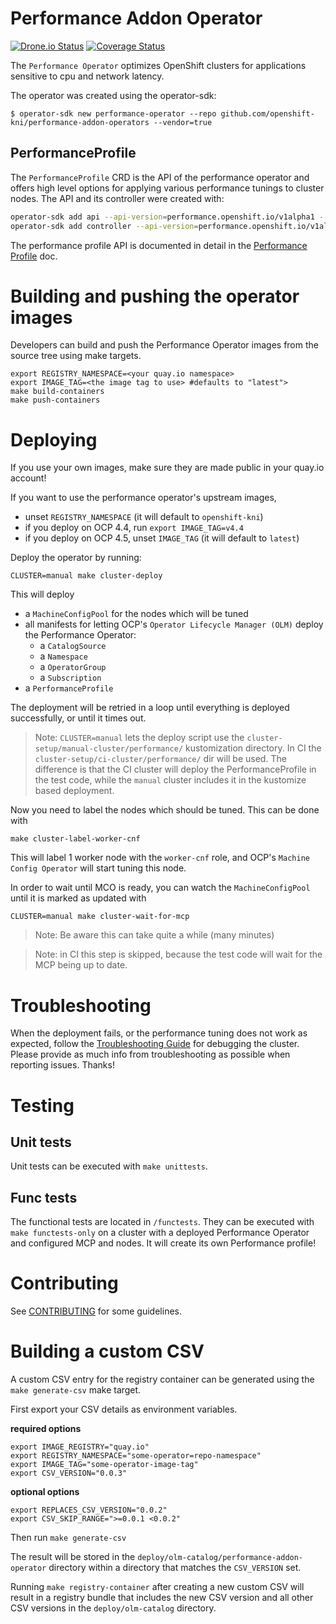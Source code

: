 # Performance Addon Operator

[![Drone.io Status](https://cloud.drone.io/api/badges/openshift-kni/performance-addon-operators/status.svg?ref=refs/heads/master)](https://cloud.drone.io/openshift-kni/performance-addon-operators/)
[![Coverage Status](https://coveralls.io/repos/github/openshift-kni/performance-addon-operators/badge.svg?branch=master)](https://coveralls.io/github/openshift-kni/performance-addon-operators?branch=master)

The `Performance Operator` optimizes OpenShift clusters for applications sensitive to cpu and network latency.

The operator was created using the operator-sdk:

`$ operator-sdk new performance-operator --repo github.com/openshift-kni/performance-addon-operators --vendor=true`

## PerformanceProfile

The `PerformanceProfile` CRD is the API of the performance operator and offers high level options
for applying various performance tunings to cluster nodes. The API and its controller were created with:

```bash
operator-sdk add api --api-version=performance.openshift.io/v1alpha1 --kind=PerformanceProfile
operator-sdk add controller --api-version=performance.openshift.io/v1alpha1 --kind=PerformanceProfile
```

The performance profile API is documented in detail in the [Performance Profile](docs/performance_profile.md) doc.

# Building and pushing the operator images

Developers can build and push the Performance Operator images from the source tree using make targets.

```
export REGISTRY_NAMESPACE=<your quay.io namespace>
export IMAGE_TAG=<the image tag to use> #defaults to "latest">
make build-containers
make push-containers
```

# Deploying

If you use your own images, make sure they are made public in your quay.io account!

If you want to use the performance operator's upstream images,
- unset `REGISTRY_NAMESPACE` (it will default to `openshift-kni`)
- if you deploy on OCP 4.4, run `export IMAGE_TAG=v4.4`
- if you deploy on OCP 4.5, unset `IMAGE_TAG` (it will default to `latest`)

Deploy the operator by running:

```
CLUSTER=manual make cluster-deploy
```

This will deploy

- a `MachineConfigPool` for the nodes which will be tuned
- all manifests for letting OCP's `Operator Lifecycle Manager (OLM)` deploy the Performance Operator:
  - a `CatalogSource`
  - a `Namespace`
  - a `OperatorGroup`
  - a `Subscription`
- a `PerformanceProfile`

The deployment will be retried in a loop until everything is deployed successfully, or until it times out.

> Note: `CLUSTER=manual` lets the deploy script use the `cluster-setup/manual-cluster/performance/` kustomization directory.
In CI the `cluster-setup/ci-cluster/performance/` dir will be used. The difference is that the CI cluster will deploy
the PerformanceProfile in the test code, while the `manual` cluster includes it in the kustomize based deployment.


Now you need to label the nodes which should be tuned. This can be done with

```
make cluster-label-worker-cnf
```

This will label 1 worker node with the `worker-cnf` role, and OCP's `Machine Config Operator` will start tuning this node.

In order to wait until MCO is ready, you can watch the `MachineConfigPool` until it is marked as updated with 

```
CLUSTER=manual make cluster-wait-for-mcp
```

> Note: Be aware this can take quite a while (many minutes)

> Note: in CI this step is skipped, because the test code will wait for the MCP being up to date.

# Troubleshooting

When the deployment fails, or the performance tuning does not work as expected, follow the [Troubleshooting Guide](docs/troubleshooting.md)
for debugging the cluster. Please provide as much info from troubleshooting as possible when reporting issues. Thanks!

# Testing

## Unit tests

Unit tests can be executed with `make unittests`.

## Func tests

The functional tests are located in `/functests`. They can be executed with `make functests-only` on a cluster with a
deployed Performance Operator and configured MCP and nodes. It will create its own Performance profile!

# Contributing

See [CONTRIBUTING](CONTRIBUTING.md) for some guidelines.

# Building a custom CSV

A custom CSV entry for the registry container can be generated using the
`make generate-csv` make target.

First export your CSV details as environment variables.

__required options__

    export IMAGE_REGISTRY="quay.io"
    export REGISTRY_NAMESPACE="some-operator=repo-namespace"
    export IMAGE_TAG="some-operator-image-tag"
    export CSV_VERSION="0.0.3"

__optional options__

    export REPLACES_CSV_VERSION="0.0.2"
    export CSV_SKIP_RANGE=">=0.0.1 <0.0.2"

Then run `make generate-csv`

The result will be stored in the `deploy/olm-catalog/performance-addon-operator`
directory within a directory that matches the `CSV_VERSION` set.

Running `make registry-container` after creating a new custom CSV will result
in a registry bundle that includes the new CSV version and all other CSV
versions in the `deploy/olm-catalog` directory.
